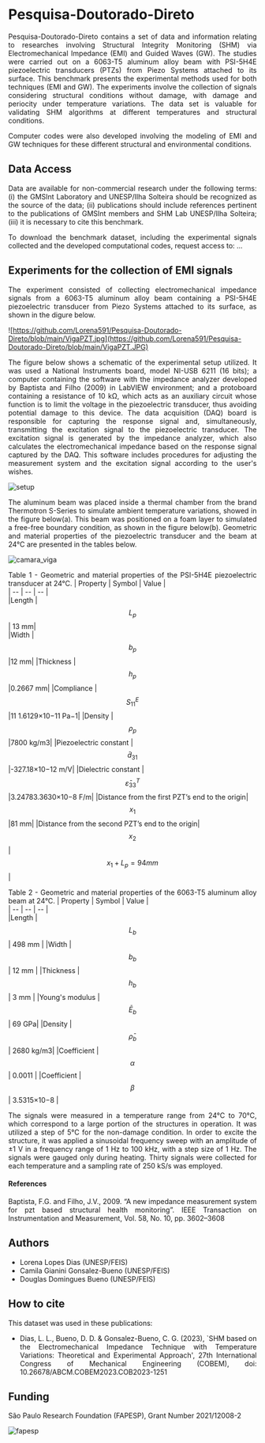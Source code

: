 
# Pesquisa-Doutorado-Direto

 <div align="justify">Pesquisa-Doutorado-Direto contains a set of data and information relating to researches involving Structural Integrity Monitoring (SHM) via Electromechanical Impedance (EMI) and Guided Waves (GW). The studies were carried out on a 6063-T5 aluminum alloy beam with PSI-5H4E piezoelectric transducers (PTZs) from Piezo Systems attached to its surface. This benchmark presents the experimental methods used for both techniques (EMI and GW). The experiments involve the collection of signals considering structural conditions without damage, with damage and periocity under temperature variations. The data set is valuable for validating SHM algorithms at different temperatures and structural conditions.


Computer codes were also developed involving the modeling of EMI and GW techniques for these different structural and environmental conditions.

## Data Access

Data are available for non-commercial research under the following terms: (i) the GMSInt Laboratory and UNESP/Ilha Solteira should be recognized as the source of the data; (ii) publications should include references pertinent to the publications of GMSInt members and SHM Lab UNESP/Ilha Solteira; (iii) it is necessary to cite this benchmark.

To download the benchmark dataset, including the experimental signals collected and the developed computational codes, request access to: ...

## Experiments for the collection of EMI signals

The experiment consisted of collecting electromechanical impedance signals from a 6063-T5 aluminum alloy beam containing a PSI-5H4E piezoelectric transducer from Piezo Systems attached to its surface, as shown in the digure below.

![https://github.com/Lorena591/Pesquisa-Doutorado-Direto/blob/main/VigaPZT.jpg](https://github.com/Lorena591/Pesquisa-Doutorado-Direto/blob/main/VigaPZT.JPG)

The figure below shows a schematic of the experimental setup utilized. It was used a National Instruments board, model NI-USB 6211 (16 bits); a computer containing the software with the impedance analyzer developed by Baptista and Filho (2009) in LabVIEW environment; and a protoboard containing a resistance of 10 kΩ, which acts as an auxiliary circuit whose function is to limit the voltage in the piezoelectric transducer, thus avoiding potential damage to this device. The data acquisition (DAQ) board is responsible for capturing the response signal and, simultaneously, transmitting the excitation signal to the piezoelectric transducer. The excitation signal is generated by the impedance analyzer, which also calculates the electromechanical impedance based on the response signal captured by the DAQ. This software includes procedures for adjusting the measurement system and the excitation signal according to the user's wishes. 

![setup](https://github.com/Lorena591/Pesquisa-Doutorado-Direto/blob/main/Setup.JPG)

The aluminum beam was placed inside a thermal chamber from the brand Thermotron S-Series to simulate ambient temperature variations, showed in the figure below(a). This beam was positioned on a foam layer to simulated a free-free boundary condition, as shown in the figure below(b). Geometric and material properties of the piezoelectric transducer and the beam at 24°C are presented in the tables below.

![camara_viga](https://github.com/Lorena591/Pesquisa-Doutorado-Direto/blob/main/camara_viga.JPG)

Table 1 - Geometric and material properties of the PSI-5H4E piezoelectric transducer at 24°C.
| Property | Symbol | Value |                                                                 
| -- | -- | -- |                                                                                                   
|Length | $$L_p$$ | 13 mm|                     
|Width |$$b_p$$ |12 mm|
|Thickness |$$h_p$$ |0.2667 mm|
|Compliance |$${S}_{11}^E$$|11 1.6129×10−11 Pa−1|
|Density |$$\rho_p$$ |7800 kg/m3|
|Piezoelectric constant |$$\bar{d}_{31}$$ |-327.18×10−12 m/V|
|Dielectric constant |$$\bar{\varepsilon}_{33}^T$$ |3.24783.3630×10−8 F/m|
|Distance from the first PZT’s end to the origin| $$x_1$$ |81 mm|
|Distance from the second PZT’s end to the origin| $$x_2$$| $$x_1+L_p = 94 mm$$   |

Table 2 - Geometric and material properties of the 6063-T5 aluminum alloy beam at 24°C.
| Property | Symbol | Value |                                                                 
| -- | -- | -- |           
|Length | $$L_b$$| 498 mm |
|Width | $$b_b$$ | 12 mm |
|Thickness | $$h_b$$ | 3 mm |
|Young's modulus | $$\bar{E}_b$$ | 69 GPa|
|Density | $$\bar{\rho}_b$$| 2680 kg/m3|
|Coefficient | $$\alpha$$| 0.0011 |
|Coefficient | $$\beta$$ | 3.5315×10−8 |

The signals were measured in a temperature range from 24°C to 70°C, which correspond to a large portion of the structures in operation. It was utilized a step of 5°C for the non-damage condition. In order to excite the structure, it was applied a sinusoidal frequency sweep with an amplitude of ±1 V in a frequency range of 1 Hz to 100 kHz, with a step size of 1 Hz. The signals were gauged only during heating. Thirty signals were collected for each temperature and a sampling rate of 250 kS/s was employed.

#### References
Baptista, F.G. and Filho, J.V., 2009. “A new impedance measurement system for pzt based structural health monitoring”. IEEE Transaction on Instrumentation and Measurement, Vol. 58, No. 10, pp. 3602–3608

## Authors
- Lorena Lopes Dias (UNESP/FEIS)
- Camila Gianini Gonsalez-Bueno (UNESP/FEIS)
- Douglas Domingues Bueno (UNESP/FEIS)

## How to cite

This dataset was used in these publications:
- Dias, L. L., Bueno, D. D. & Gonsalez-Bueno, C. G. (2023), `SHM based on the Electromechanical Impedance Technique with Temperature Variations: Theoretical and Experimental Approach', 27th International Congress of Mechanical Engineering (COBEM), doi: 10.26678/ABCM.COBEM2023.COB2023-1251



## Funding
São Paulo Research Foundation (FAPESP), Grant Number 2021/12008-2

![fapesp](https://github.com/Lorena591/Pesquisa-Doutorado-Direto/blob/main/fapesp.png)


</div>
